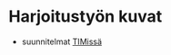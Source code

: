 # Harjoitustyön kuvat
- suunnitelmat [TIMissä](https://tim.jyu.fi/view/kurssit/tie/ohj2/2020k/ht/suunnitelmat)